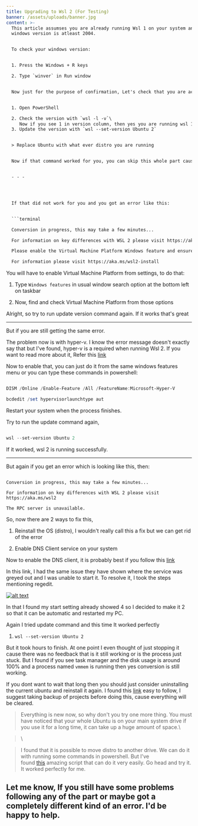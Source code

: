 ```yaml
---
title: Upgrading to Wsl 2 (For Testing)
banner: /assets/uploads/banner.jpg
content: >-
  This article assumses you are already running Wsl 1 on your system and your
  windows version is atleast 2004.


  To check your windows version:


  1. Press the Windows + R keys

  2. Type `winver` in Run window


  Now just for the purpose of confirmation, Let's check that you are actually running a Wsl 1:


  1. Open PowerShell

  2. Check the version with `wsl -l -v`\
     Now if you see 1 in version column, then yes you are running wsl 1
  3. Update the version with `wsl --set-version Ubuntu 2`


  > Replace Ubuntu with what ever distro you are running


  Now if that command worked for you, you can skip this whole part cause you have successfully upgraded to Wsl 2.


  - - -




  If that did not work for you and you got an error like this:


  ```terminal

  Conversion in progress, this may take a few minutes...

  For information on key differences with WSL 2 please visit https://aka.ms/wsl2

  Please enable the Virtual Machine Platform Windows feature and ensure virtualization is enabled in the BIOS.

  For information please visit https://aka.ms/wsl2-install

  ```


  You will have to enable Virtual Machine Platform from settings, to do that:


  1. Type `Windows features` in usual window search option at the bottom left on taskbar

  2. Now, find and check Virtual Machine Platform from those options


  Alright, so try to run update version command again. If it works that's great


  - - -




  But if you are still getting the same error.


  The problem now is with hyper-v. I know the error message doesn't exactly say that but I've found, hyper-v is a required when running Wsl 2. If you want to read more about it, Refer this [link](https://github.com/microsoft/WSL/issues/5363)


  Now to enable that, you can just do it from the same windows features menu or you can type these commands in powershell:


  ```powershell

  DISM /Online /Enable-Feature /All /FeatureName:Microsoft-Hyper-V

  bcdedit /set hypervisorlaunchtype aut

  ```


  Restart your system when the process finishes.


  Try to run the update command again,


  ```powershell

  wsl --set-version Ubuntu 2

  ```


  If it worked, wsl 2 is running successfully.


  - - -




  But again if you get an error which is looking like this, then:


  ```terminal

  Conversion in progress, this may take a few minutes...

  For information on key differences with WSL 2 please visit https://aka.ms/wsl2

  The RPC server is unavailable.

  ```


  So, now there are 2 ways to fix this,


  1. Reinstall the OS (distro), I wouldn't really call this a fix but we can get rid of the error

  2. Enable DNS Client service on your system


  Now to enable the DNS client, it is probably best if you follow this [link](https://wintechlab.com/enable-disable-dns-client-service/)


  In this link, I had the same issue they have shown where the service was greyed out and I was unable to start it. To resolve it, I took the steps mentioning regedit.


  [![alt text](https://pranavmalvawala.com/static/4492a13e6bea2125a03abbec8fb9355e/36dbb/regedit.jpg "regedit")](https://pranavmalvawala.com/static/4492a13e6bea2125a03abbec8fb9355e/1fe05/regedit.jpg)


  In that I found my start setting already showed 4 so I decided to make it 2 so that it can be automatic and restarted my PC.


  Again I tried update command and this time It worked perfectly


  1. `wsl --set-version Ubuntu 2`


  But it took hours to finish. At one point I even thought of just stopping it cause there was no feedback that is it still working or is the process just stuck. But I found if you see task manager and the disk usage is around 100% and a process named `vmmem` is running then yes conversion is still working.


  If you dont want to wait that long then you should just consider uninstalling the current ubuntu and reinstall it again. I found this [link](https://www.digitalocean.com/community/posts/trying-the-new-wsl-2-its-fast-windows-subsystem-for-linux) easy to follow, I suggest taking backup of projects before doing this, cause everything will be cleared.


  > Everything is new now, so why don't you try one more thing. You must have noticed that your whole Ubuntu is on your main system drive if you use it for a long time, it can take up a huge amount of space.\

  > \

  > I found that it is possible to move distro to another drive. We can do it with running some commands in powershell. But I've found [this](https://github.com/pxlrbt/move-wsl) amazing script that can do it very easily. Go head and try it. It worked perfectly for me.


  Let me know, If you still have some problems following any of the part or maybe got a completely different kind of an error. I'd be happy to help.
---
```

